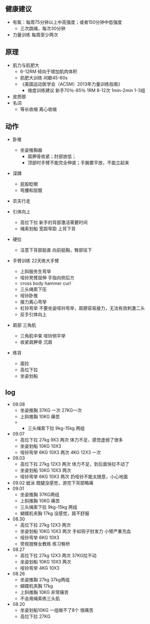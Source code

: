 ## 健康建议
+ 有氧：每周75分钟以上中高强度；或者150分钟中低强度 
	+ 三次跳绳，每次30分钟
+ 力量训练 每周至少两次

## 原理
+ 肌力与肌肥大
	+ 6-12RM 倾向于增加肌肉体积
	+ 肌肥大训练 间歇45-60s
	+ 《美国运动医学会（ACSM）2013年力量训练指南》
		+ 维度训练建议 新手70％-85％ 1RM 8-12次 1min-2min 1-3组
+ 皮质醇
+ 名词 
	+ 等长收缩 离心收缩

## 动作
+ 卧推
	+ 坐姿推胸器
		+ 肩胛骨收紧；肘部放低；
		+ 顶部时手臂不能完全伸直；手腕要平放，不能立起来

+ 深蹲
	+ 屁股眨眼
	+ 弯腰和屈髋

+ 农夫行走
+ 引体向上
	+ 高位下拉 新手的背部激活需要时间
	+ 绳索划船 宽距窄距 上背下背
+ 硬拉
	+ 注意下背部挺直 向前挺胸，臀部往下

+ 手臂训练  22天练大手臂
	+ 上斜服务生弯举
	+ 哑铃凳臂屈伸 手指向侧后方
	+ cross body hammer curl
	+ 三头绳索下压
	+ 哑铃卧推
	+ 接力离心弯举
	+ 杠铃弯举 不要坐姿哑铃弯举，肩膀容易接力，无法有效刺激二头
	+ 反手引体向上

+ 肩部 三角肌
	+ 三角肌中束 哑铃侧平举
	+ 收紧肩胛骨 沉肩
+ 练背
	+ 面拉
	+ 高位下拉
	+ 坐姿划船


## log
+ 09.08
	+ 坐姿推胸 37KG 一次 27KG一次
	+ 上斜推胸 10KG 痛苦
	+ + 三头绳索下拉 9kg-15kg 两组
+ 09.07
	+ 高位下拉 27kg 9X3 两次 体力不足，感觉虚弱了很多
	+ 坐姿划船 10KG 10X3
	+ 哑铃弯举 6KG 10X3 两次 4KG 12X3 一次
+ 09.03
	+ 高位下拉 27kg 12X3 两次 体力不足，到后面快拉不动了
	+ 坐姿划船 10KG 10X3 两次 
	+ 哑铃弯举 6KG 10X3 两次 扔哑铃不能太随意，小心地面
+ 09.02 蛙泳 蹬腿没感觉，游完下背部略痛
+ 09.01
	+ 坐姿推胸 37KG两组
	+ 上斜推胸 10KG 痛苦
	+ 三头绳索下拉 9kg-15kg 两组
	+ 蝴蝶机夹胸 17kg 没感觉，肩不舒服
+ 08.30
	+ 高位下拉 27kg 12X3 两次 
	+ 坐姿划船 10KG 10X3 两次 手如钩子肘发力 小臂严重充血
	+ 哑铃弯举 6KG 10X3
	+ 旁观翘臀女教练 练习臀桥
+ 08.27
	+ 高位下拉 27kg 12X3 两次 37KG拉不动
	+ 坐姿划船 10KG 10X3 两次
	+ 哑铃弯举 4KG 10X3
+ 08.26
	+ 坐姿推胸 27kg 37kg两组
	+ 蝴蝶机夹胸 17kg
	+ 上斜推胸 10KG 非常痛苦
	+ 不会用绳索练三头肌
+ 08.20 
	+ 坐姿划船10KG 一组做不了8个 很痛苦
	+ 高位下拉 27KG